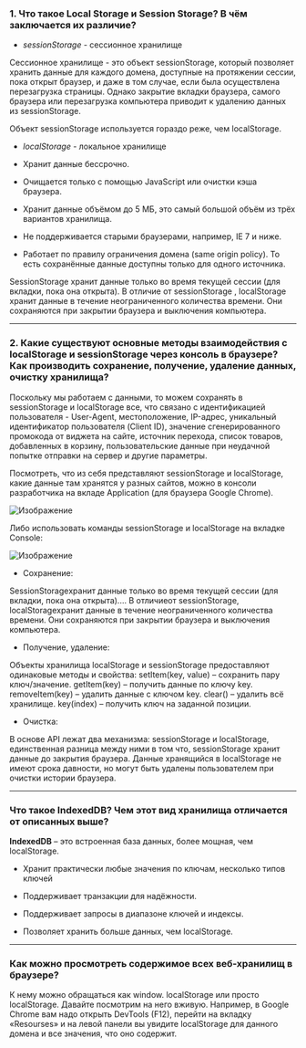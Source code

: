 ### 1. Что такое Local Storage и Session Storage? В чём заключается их различие?

- _sessionStorage_ - сессионное хранилище

Сессионное хранилище - это объект sessionStorage, который позволяет хранить данные для каждого домена, доступные на протяжении сессии, пока открыт браузер, и даже в том случае, если была осуществлена перезагрузка страницы. Однако закрытие вкладки браузера, самого браузера или перезагрузка компьютера приводит к удалению данных из sessionStorage.

Объект sessionStorage используется гораздо реже, чем localStorage.

- _localStorage_ - локальное хранилище

- Хранит данные бессрочно.
- Очищается только с помощью JavaScript или очистки кэша браузера.
- Хранит данные объёмом до 5 МБ, это самый большой объём из трёх вариантов хранилища.
- Не поддерживается старыми браузерами, например, IE 7 и ниже.
- Работает по правилу ограничения домена (same origin policy). То есть сохранённые данные доступны только для одного источника.

SessionStorage хранит данные только во время текущей сессии (для вкладки, пока она открыта). В отличие от sessionStorage , localStorage хранит данные в течение неограниченного количества времени. Они сохраняются при закрытии браузера и выключения компьютера.

--- 

### 2. Какие существуют основные методы взаимодействия с localStorage и sessionStorage через консоль в браузере? Как производить сохранение, получение, удаление данных, очистку хранилища?

Поскольку мы работаем с данными, то можем сохранять в sessionStorage и localStorage все, что связано с идентификацией пользователя - User-Agent, местоположение, IP-адрес, уникальный идентификатор пользователя (Client ID), значение сгенерированного промокода от виджета на сайте, источник перехода, список товаров, добавленных в корзину, пользовательские данные при неудачной попытке отправки на сервер и другие параметры.

Посмотреть, что из себя представляют sessionStorage и localStorage, какие данные там хранятся у разных сайтов, можно в консоли разработчика на вкладе Application (для браузера Google Chrome).

![Изображение](https://sun9-43.userapi.com/impg/z7ijmc8Mew0AtIWHFdk1KaeruLUnGRSyFXeWSQ/Y_8ee8Sf8pI.jpg?size=1280x243&quality=96&sign=6af090fcbb452ae26e9a16b265562fc7&type=album)

Либо использовать команды sessionStorage и localStorage на вкладке Console:

![Изображение](https://sun9-78.userapi.com/impg/vKv018wnTsNi1MEDaukBuIWg--l5IGqX0Gu_zA/nahOx1VoXAo.jpg?size=459x318&quality=96&sign=77cb0a01158ed3e28dfb618a6c0f253a&type=album)


- Сохранение:

SessionStorageхранит данные только во время текущей сессии (для вкладки, пока она открыта).... В отличиеот sessionStorage, localStorageхранит данные в течение неограниченного количества времени. Они сохраняются при закрытии браузера и выключения компьютера.

- Получение, удаление:


Объекты хранилища localStorage и sessionStorage предоставляют одинаковые методы и свойства: setItem(key, value) – сохранить пару ключ/значение. getItem(key) – получить данные по ключу key. removeItem(key) – удалить данные с ключом key. clear() – удалить всё хранилище. key(index) – получить ключ на заданной позиции.

- Очистка:

В основе API лежат два механизма: sessionStorage и localStorage, единственная разница между ними в том что, sessionStorage хранит данные до закрытия браузера. Данные хранящийся в localStorage не имеют срока давности, но могут быть удалены пользователем при очистки истории браузера.

--- 
### Что такое IndexedDB? Чем этот вид хранилища отличается от описанных выше?

**IndexedDB** – это встроенная база данных, более мощная, чем localStorage.

- Хранит практически любые значения по ключам, несколько типов ключей
 
- Поддерживает транзакции для надёжности.

- Поддерживает запросы в диапазоне ключей и индексы.

- Позволяет хранить больше данных, чем localStorage.

---

### Как можно просмотреть содержимое всех веб-хранилищ в браузере?

К нему можно обращаться как window. localStorage или просто localStorage. Давайте посмотрим на него вживую. Например, в Google Chrome вам надо открыть DevTools (F12), перейти на вкладку «Resourses» и на левой панели вы увидите localStorage для данного домена и все значения, что оно содержит.


